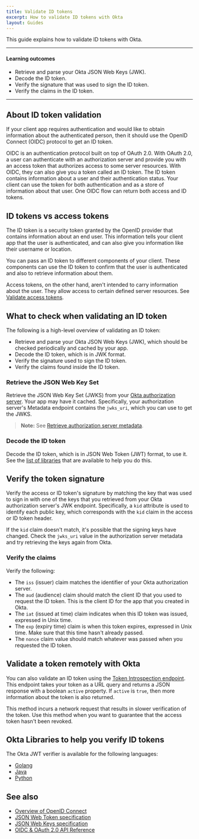 ```yaml
---
title: Validate ID tokens
excerpt: How to validate ID tokens with Okta
layout: Guides
---
```


This guide explains how to validate ID tokens with Okta.

---

#### Learning outcomes

* Retrieve and parse your Okta JSON Web Keys (JWK).
* Decode the ID token.
* Verify the signature that was used to sign the ID token.
* Verify the claims in the ID token.

---

## About ID token validation

If your client app requires authentication and would like to obtain information about the authenticated person, then it should use the OpenID Connect (OIDC) protocol to get an ID token.

OIDC is an authentication protocol built on top of OAuth 2.0. With OAuth 2.0, a user can authenticate with an authorization server and provide you with an access token that authorizes access to some server resources. With OIDC, they can also give you a token called an ID token. The ID token contains information about a user and their authentication status. Your client can use the token for both authentication and as a store of information about that user. One OIDC flow can return both access and ID tokens.

## ID tokens vs access tokens

The ID token is a security token granted by the OpenID provider that contains information about an end user. This information tells your client app that the user is authenticated, and can also give you information like their username or location.

You can pass an ID token to different components of your client. These components can use the ID token to confirm that the user is authenticated and also to retrieve information about them.

Access tokens, on the other hand, aren't intended to carry information about the user. They allow access to certain defined server resources. See [Validate access tokens](/docs/guides/validate-access-tokens/).

## What to check when validating an ID token

The following is a high-level overview of validating an ID token:

* Retrieve and parse your Okta JSON Web Keys (JWK), which should be checked periodically and cached by your app.
* Decode the ID token, which is in JWK format.
* Verify the signature used to sign the ID token.
* Verify the claims found inside the ID token.

### Retrieve the JSON Web Key Set

Retrieve the JSON Web Key Set (JWKS) from your [Okta authorization server](/docs/guides/customize-authz-server/). Your app may have it cached. Specifically, your authorization server's Metadata endpoint contains the `jwks_uri`, which you can use to get the JWKS.

> **Note:** See [Retrieve authorization server metadata](https://developer.okta.com/docs/api/openapi/okta-oauth/oauth/tag/CustomAS/#tag/CustomAS/operation/getWellKnownOAuthConfigurationCustomAS).

### Decode the ID token

Decode the ID token, which is in JSON Web Token (JWT) format, to use it. See the [list of libraries](#okta-libraries-to-help-you-verify-id-tokens) that are available to help you do this.

## Verify the token signature

Verify the access or ID token's signature by matching the key that was used to sign in with one of the keys that you retrieved from your Okta authorization server's JWK endpoint. Specifically, a `kid` attribute is used to identify each public key, which corresponds with the `kid` claim in the access or ID token header.

If the `kid` claim doesn't match, it's possible that the signing keys have changed. Check the `jwks_uri` value in the authorization server metadata and try retrieving the keys again from Okta.

### Verify the claims

Verify the following:

* The `iss` (issuer) claim matches the identifier of your Okta authorization server.
* The `aud` (audience) claim should match the client ID that you used to request the ID token. This is the client ID for the app that you created in Okta.
* The `iat` (issued at time) claim indicates when this ID token was issued, expressed in Unix time.
* The `exp` (expiry time) claim is when this token expires, expressed in Unix time. Make sure that this time hasn't already passed.
* The `nonce` claim value should match whatever was passed when you requested the ID token.

## Validate a token remotely with Okta

You can also validate an ID token using the [Token Introspection endpoint](https://developer.okta.com/docs/api/openapi/okta-oauth/oauth/tag/CustomAS/#tag/CustomAS/operation/introspectCustomAS). This endpoint takes your token as a URL query and returns a JSON response with a boolean `active` property. If `active` is `true`, then more information about the token is also returned.

This method incurs a network request that results in slower verification of the token. Use this method when you want to guarantee that the access token hasn't been revoked.

## Okta Libraries to help you verify ID tokens

The Okta JWT verifier is available for the following languages:

* [Golang](https://github.com/okta/okta-jwt-verifier-golang)
* [Java](https://github.com/okta/okta-jwt-verifier-java)
* [Python](https://github.com/okta/okta-jwt-verifier-python)

## See also

* [Overview of OpenID Connect](/docs/concepts/oauth-openid/#openid-connect)
* [JSON Web Token specification](https://tools.ietf.org/html/rfc7519)
* [JSON Web Keys specification](https://tools.ietf.org/html/rfc7517)
* [OIDC & OAuth 2.0 API Reference](https://developer.okta.com/docs/api/openapi/okta-oauth/guides/overview/#id-token)
